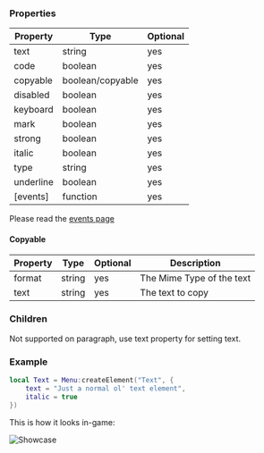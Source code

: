### Properties
| Property       | Type              | Optional |
|----------------|-------------------|----------|
| text           | string            | yes      |
| code           | boolean           | yes      |
| copyable       | boolean/copyable  | yes      |
| disabled       | boolean           | yes      |
| keyboard       | boolean           | yes      |
| mark           | boolean           | yes      |
| strong         | boolean           | yes      |
| italic         | boolean           | yes      |
| type           | string            | yes      |
| underline      | boolean           | yes      |
| [events]       | function          | yes      |
Please read the [events page](Events)

#### Copyable
| Property       | Type              | Optional | Description               |
|----------------|-------------------|----------|---------------------------|
| format         | string            | yes      | The Mime Type of the text |
| text           | string            | yes      | The text to copy          |

### Children
Not supported on paragraph, use text property for setting text.

### Example
```lua
local Text = Menu:createElement("Text", {
    text = "Just a normal ol' text element",
    italic = true
})
```

This is how it looks in-game:<p/>
![Showcase](https://i.imgur.com/TN9DmZF.png)